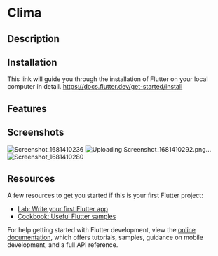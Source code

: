 # Clima



## Description 



## Installation 

This link will guide you through the installation of Flutter on your local computer in detail.
https://docs.flutter.dev/get-started/install

## Features



## Screenshots 
![Screenshot_1681410236](https://user-images.githubusercontent.com/65549274/231850717-af8a6649-4472-493c-80e3-f56ac1509f52.png)
![Uploading Screenshot_1681410292.png…]()
![Screenshot_1681410280](https://user-images.githubusercontent.com/65549274/231850758-9593f2a1-041b-46f3-b050-ef8825563a9b.png)


## Resources
A few resources to get you started if this is your first Flutter project:

- [Lab: Write your first Flutter app](https://docs.flutter.dev/get-started/codelab)
- [Cookbook: Useful Flutter samples](https://docs.flutter.dev/cookbook)

For help getting started with Flutter development, view the
[online documentation](https://docs.flutter.dev/), which offers tutorials,
samples, guidance on mobile development, and a full API reference.

